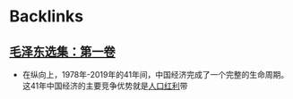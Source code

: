 
# Backlinks
## [毛泽东选集：第一卷](毛泽东选集：第一卷.md)
- 在纵向上，1978年-2019年的41年间，中国经济完成了一个完整的生命周期。这41年中国经济的主要竞争优势就是[人口红利](人口红利.md)带

